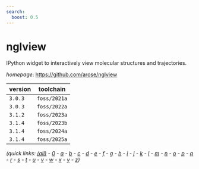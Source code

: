 ```yaml
---
search:
  boost: 0.5
---
```

# nglview

IPython widget to interactively view molecular structures and trajectories.

*homepage*: <https://github.com/arose/nglview>

version | toolchain
--------|----------
``3.0.3`` | ``foss/2021a``
``3.0.3`` | ``foss/2022a``
``3.1.2`` | ``foss/2023a``
``3.1.4`` | ``foss/2023b``
``3.1.4`` | ``foss/2024a``
``3.1.4`` | ``foss/2025a``


*(quick links: [(all)](../index.md) - [0](../0/index.md) - [a](../a/index.md) - [b](../b/index.md) - [c](../c/index.md) - [d](../d/index.md) - [e](../e/index.md) - [f](../f/index.md) - [g](../g/index.md) - [h](../h/index.md) - [i](../i/index.md) - [j](../j/index.md) - [k](../k/index.md) - [l](../l/index.md) - [m](../m/index.md) - [n](../n/index.md) - [o](../o/index.md) - [p](../p/index.md) - [q](../q/index.md) - [r](../r/index.md) - [s](../s/index.md) - [t](../t/index.md) - [u](../u/index.md) - [v](../v/index.md) - [w](../w/index.md) - [x](../x/index.md) - [y](../y/index.md) - [z](../z/index.md))*

